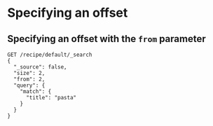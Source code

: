 # Specifying an offset

## Specifying an offset with the `from` parameter

```
GET /recipe/default/_search
{
  "_source": false,
  "size": 2,
  "from": 2,
  "query": {
    "match": {
      "title": "pasta"
    }
  }
}
```